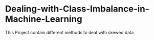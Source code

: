# Dealing-with-Class-Imbalance-in-Machine-Learning
This Project contain different methods to deal with skewed data. 

